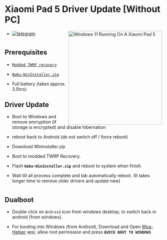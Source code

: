 # Xiaomi Pad 5 Driver Update [Without PC]
<img align="right" src="nabu.png" width="300" alt="Windows 11 Running On A Xiaomi Pad 5">

- [![telegram](https://img.shields.io/badge/chat-telegram-brightgreen.svg?logo=telegram&style=flat-square)](https://t.me/WinInstaller)
#

## Prerequisites
- [`Modded TWRP recovery`](https://github.com/Kumar-Jy/Windows-in-NABU-Without-PC/releases/tag/Modded-TWRP-Recovery)
  
- [`Nabu-WinInstaller.zip`](https://github.com/Kumar-Jy/Windows-in-NABU-Without-PC/releases/tag/Nabu-WinInstaller)

- Full battery (takes approx. 3.5hrs)
  

## Driver Update
- Boot to Windows and remove encryption (if storage is encrypted) and disable hibernation

- reboot back to Android (do not switch off / force reboot)

- Download Wininstaller.zip
  
- Boot to modded TWRP Recovery.
  
- Flash **```Nabu-WinInstaller.zip```** and reboot to system when finish
  
- Wait till all process complete and tab automatically reboot. (It takes longer time to remove older drivers and update new)
#
## Dualboot
  
- Double click on `Android` icon from windows desktop, to switch back in android (from windows).

- For booting into Windows (from Android), Download and Open [Woa-Helper](https://github.com/n00b69/woa-helper/releases/tag/APK) app, allow root permission and press **`QUICK BOOT TO WINDOWS`**
#
